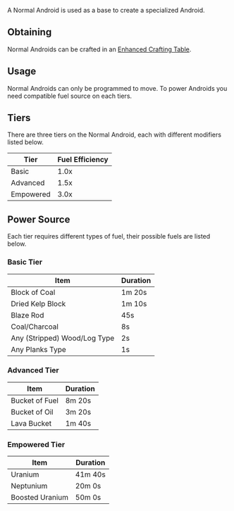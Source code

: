 A Normal Android is used as a base to create a specialized Android.

## Obtaining
Normal Androids can be crafted in an [Enhanced Crafting Table](https://github.com/Slimefun/Slimefun4/wiki/Enhanced-Crafting-Table).

## Usage
Normal Androids can only be programmed to move.
To power Androids you need compatible fuel source on each tiers.

## Tiers
There are three tiers on the Normal Android, each with different modifiers listed below.

| Tier | Fuel Efficiency |
| ---- | --------------- |
| Basic | 1.0x |
| Advanced | 1.5x |
| Empowered | 3.0x |

## Power Source
Each tier requires different types of fuel, their possible fuels are listed below.

### Basic Tier
| Item | Duration |
| ---- | -------- |
| Block of Coal | 1m 20s |
| Dried Kelp Block | 1m 10s |
| Blaze Rod | 45s |
| Coal/Charcoal | 8s |
| Any (Stripped) Wood/Log Type | 2s |
| Any Planks Type | 1s |

### Advanced Tier
| Item | Duration |
| ---- | -------- |
| Bucket of Fuel | 8m 20s |
| Bucket of Oil | 3m 20s |
| Lava Bucket | 1m 40s ||

### Empowered Tier
| Item | Duration |
| ---- | -------- |
| Uranium | 41m 40s |
| Neptunium | 20m 0s |
| Boosted Uranium | 50m 0s |
